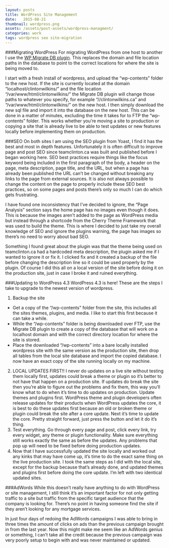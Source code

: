 ```yaml
---
layout: posts
title: WordPress Site Management
date:   2015-08-21
thumbnail: wordpress.png
assets: /assets/post-assets/wordpress-managment/
categories: work
tags: wordpress seo site-migration
---
```

###Migrating WordPress
For migrating WordPress from one host to another I use the <a href="https://wordpress.org/plugins/wp-migrate-db/" >WP Migrate DB plugin</a>. This replaces the domain and file location paths in the database to point to the correct locations for where the site is being moved to.

I start with a fresh install of wordpress, and upload the “wp-contents” folder to the new host. If the site is currently located at the domain “localhost/clintonwilkins/” and the file location “/var/www/html/clintonwilkins/” the Migrate DB plugin will change those paths to whatever you specify, for example “//clintonwilkins.ca” and “/var/www/html/clintonwilkins/” on the new host. I then simply download the new sql file and import it into the database on the new host. This can be done in a matter of minutes, excluding the time it takes for to FTP the “wp-contents” folder.
This works whether you’re moving a site to production or copying a site that is already live to be able to test updates or new features locally before implementing them on production.

###SEO
On both sites I am using the SEO plugin from Yoast, I find it has the best and most in depth features.
Unfortunately it is often difficult to improve page and post SEO since teamclinton.ca was built and published before I began working here. SEO best practices require things like the focus keyword being included in the first paragraph of the body, a header on the page, meta description, page title, and the URL, but when a page has already been published the URL can’t be changed without breaking any links to the page from external sources. It is also not always possible to change the content on the page to properly include these SEO best practices, so on some pages and posts there’s only so much I can do which gets frustrating.

I have found one inconsistency that I’ve decided to ignore, the “Page Analysis” section says the home page has no images even though it does. This is because the images aren’t added to the page as WordPress media but instead through a shortcode from the Cherry Theme Framework that was used to build the theme. This is where I decided to just take my overall knowledge of SEO and ignore the plugins warning, the page has images so there’s no need to worry about bad SEO.

Something I found great about the plugin was that the theme being used on teamclinton.ca had a hardcoded meta description, the plugin asked me if I wanted to ignore it or fix it. I clicked fix and it created a backup of the file before changing the description line so it could be used properly by the plugin. Of course I did this all on a local version of the site before doing it on the production site, just in case I broke it and ruined everything.

###Updating to WordPress 4.3
WordPress 4.3 is here! These are the steps I take to upgrade to the newest version of wordpress.

1. Backup the site
* Get a copy of the “/wp-contents” folder from the site, this includes all the sites themes, plugins, and media. I like to start this first because it can take a while.
* While the “/wp-contents” folder is being downloaded over FTP, use the Migrate DB plugin to create a copy of the database that will work on a localhost domain and with the correct directory location for where the site is stored.
* Place the downloaded “/wp-contents” into a bare locally installed wordpress site with the same version as the production site, then drop all tables from the local site database and import the copied database. I now have an exact copy of the site running locally on my machine.
2. LOCAL UPDATES FIRST!! I never do updates on a live site without testing them locally first, updates could break a theme or plugin so it’s better to not have that happen on a production site. If updates do break the site then you’re able to figure out the problems and fix them, this way you’ll know what to do when it’s time to do updates on production.
Update themes and plugins first. WordPress theme and plugin developers often release updates for their products when WordPress updates the core, it is best to do these updates first because an old or broken theme or plugin could break the site after a core update.
Next it’s time to update the core. Pretty straight forward, just press the button and let it do it’s thing.
3. Test everything. Go through every page and post, click every link, try every widget, any theme or plugin functionality. Make sure everything still works exactly the same as before the updates. Any problems that pop up will need to be fixed before doing production updates.
4. Now that I have successfully updated the site locally and worked out any kinks that may have come up, it’s time to do the exact same thing on the live production site. I took the same steps as I did with the local site, except for the backup because that’s already done, and updated themes and plugins first before doing the core update. I’m left with two identical updated sites.

###AdWords
While this doesn’t really have anything to do with WordPress or site management, I still think it’s an important factor for not only getting traffic to a site but traffic from the specific target audience that the company is looking for. There’s no point in having someone find the site if they aren’t looking for any mortgage services.

In just four days of redoing the AdWords campaigns I was able to bring in three times the amount of clicks on ads than the previous campaign brought in from the last year. Now this might make me seem like an AdWords genius or something, I can’t take all the credit because the previous campaign was very poorly setup to begin with and was never maintained or updated.
